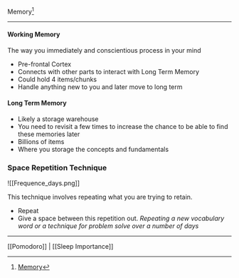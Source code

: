 Memory[^1]
***
#### Working Memory
The way you immediately and conscientious process in your mind
- Pre-frontal Cortex
- Connects with other parts to interact with Long Term Memory
- Could hold 4 items/chunks
- Handle anything new to you and later move to long term
#### Long Term Memory
- Likely a storage warehouse
- You need to revisit a few times to increase the chance to be able to find these memories later
- Billions of items
- Where you storage the concepts and fundamentals

### Space Repetition Technique

![[Frequence_days.png]]

This technique involves repeating what you are trying to retain.
- Repeat
- Give a space between this repetition out.
_Repeating a new vocabulary word or a technique for problem solve over a number of days_



***
[[Pomodoro]] | [[Sleep Importance]]

[^1]: [Memory](https://www.coursera.org/learn/learning-how-to-learn/lecture/X7E9r/introduction-to-memory)